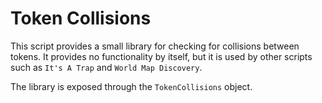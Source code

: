 # Token Collisions

This script provides a small library for checking for collisions between
tokens. It provides no functionality by itself, but it is used by other
scripts such as ```It's A Trap``` and ```World Map Discovery```.

The library is exposed through the ```TokenCollisions``` object.
